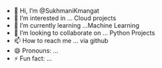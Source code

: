- 👋 Hi, I’m @SukhmaniKmangat
- 👀 I’m interested in ... Cloud projects
- 🌱 I’m currently learning ...Machine Learning
- 💞️ I’m looking to collaborate on ... Python Projects 
- 📫 How to reach me ... via github
- 😄 Pronouns: ...
- ⚡ Fun fact: ...

<!---
SukhmaniKmangat/SukhmaniKmangat is a ✨ special ✨ repository because its `README.md` (this file) appears on your GitHub profile.
You can click the Preview link to take a look at your changes.
--->
